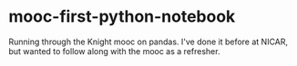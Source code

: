 # mooc-first-python-notebook

Running through the Knight mooc on pandas. I've done it before at NICAR, but wanted to follow along with the mooc as a refresher.
